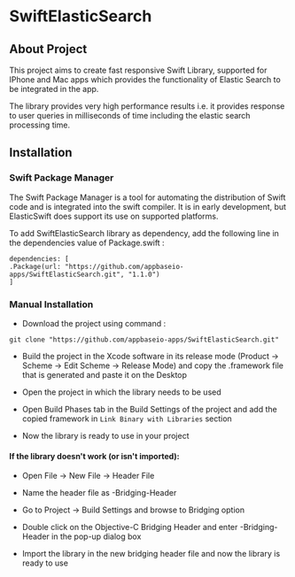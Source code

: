 # SwiftElasticSearch

## About Project

This project aims to create fast responsive Swift Library, supported for IPhone and Mac apps which provides the functionality of Elastic Search to be integrated in the app.

The library provides very high performance results i.e. it provides response to user queries in milliseconds of time including the elastic search processing time.

## Installation

### Swift Package Manager

The Swift Package Manager is a tool for automating the distribution of Swift code and is integrated into the swift compiler. It is in early development, but ElasticSwift does support its use on supported platforms.

To add SwiftElasticSearch library as dependency, add the following line in the dependencies value of Package.swift : 

```
dependencies: [
.Package(url: "https://github.com/appbaseio-apps/SwiftElasticSearch.git", "1.1.0")
]
```
### Manual Installation

* Download the project using command :

```
git clone "https://github.com/appbaseio-apps/SwiftElasticSearch.git"
```
* Build the project in the Xcode software in its release mode (Product -> Scheme -> Edit Scheme -> Release Mode) and copy the .framework file that is generated and paste it on the Desktop

* Open the project in which the library needs to be used

* Open Build Phases tab in the Build Settings of the project and add the copied framework in `Link Binary with Libraries` section

* Now the library is ready to use in your project

#### If the library doesn't work (or isn't imported):

* Open File -> New File -> Header File

* Name the header file as <appName>-Bridging-Header

* Go to Project -> Build Settings and browse to Bridging option

* Double click on the Objective-C Bridging Header and enter <appName>-Bridging-Header in the pop-up dialog box

* Import the library in the new bridging header file and now the library is ready to use
